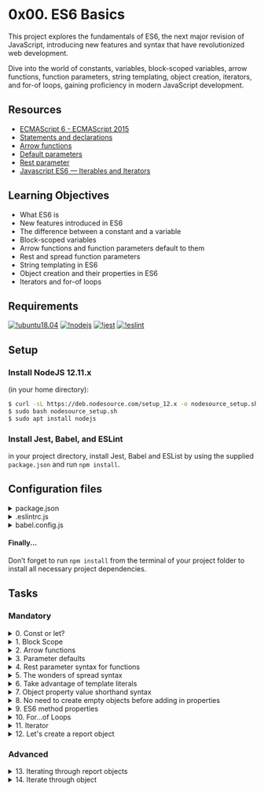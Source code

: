 # 0x00. ES6 Basics
This project explores the fundamentals of ES6, the next major revision of JavaScript, introducing new features and syntax that have revolutionized web development.

Dive into the world of constants, variables, block-scoped variables, arrow functions, function parameters, string templating, object creation, iterators, and for-of loops, gaining proficiency in modern JavaScript development.

## Resources
- [ECMAScript 6 - ECMAScript 2015](https://www.w3schools.com/js/js_es6.asp)
- [Statements and declarations](https://developer.mozilla.org/en-US/docs/Web/JavaScript/Reference/Statements)
- [Arrow functions](https://developer.mozilla.org/en-US/docs/Web/JavaScript/Reference/Functions/Arrow_functions)
- [Default parameters](https://developer.mozilla.org/en-US/docs/Web/JavaScript/Reference/Functions/Default_parameters)
- [Rest parameter](https://developer.mozilla.org/en-US/docs/Web/JavaScript/Reference/Functions/rest_parameters)
- [Javascript ES6 — Iterables and Iterators](https://towardsdatascience.com/javascript-es6-iterables-and-iterators-de18b54f4d4)

## Learning Objectives
- What ES6 is
- New features introduced in ES6
- The difference between a constant and a variable
- Block-scoped variables
- Arrow functions and function parameters default to them
- Rest and spread function parameters
- String templating in ES6
- Object creation and their properties in ES6
- Iterators and for-of loops

## Requirements
[![!ubuntu18.04](https://img.shields.io/badge/ubuntu-18.04_LTS-orange.svg)](https://www.ubuntu.com/download/desktop)
[![!nodejs](https://img.shields.io/badge/nodejs-12.11.x-green.svg)](https://nodejs.org/en/download/)
[![!jest](https://img.shields.io/badge/jest-26.x-red.svg)](https://jestjs.io/docs/en/getting-started)
[![!eslint](https://img.shields.io/badge/eslint-6.x.x-blue.svg)](https://eslint.org/docs/user-guide/getting-started)

## Setup
### Install NodeJS 12.11.x
(in your home directory): 
```bash
$ curl -sL https://deb.nodesource.com/setup_12.x -o nodesource_setup.sh
$ sudo bash nodesource_setup.sh
$ sudo apt install nodejs
```
### Install Jest, Babel, and ESLint
in your project directory, install Jest, Babel and ESList by using the supplied `package.json` and run `npm install`.

## Configuration files
<details>
  <summary>package.json</summary>

  ```json
{
  "scripts": {
    "lint": "./node_modules/.bin/eslint",
    "check-lint": "lint [0-9]*.js",
    "dev": "npx babel-node",
    "test": "jest",
    "full-test": "./node_modules/.bin/eslint [0-9]*.js && jest"
  },
  "devDependencies": {
    "@babel/core": "^7.6.0",
    "@babel/node": "^7.8.0",
    "@babel/preset-env": "^7.6.0",
    "eslint": "^6.4.0",
    "eslint-config-airbnb-base": "^14.0.0",
    "eslint-plugin-import": "^2.18.2",
    "eslint-plugin-jest": "^22.17.0",
    "jest": "^24.9.0"
  }
}
  ```
</details>
<details>
  <summary>.eslintrc.js</summary>

  ```js
  module.exports = {
  env: {
    browser: false,
    es6: true,
    jest: true,
  },
  extends: [
    'airbnb-base',
    'plugin:jest/all',
  ],
  globals: {
    Atomics: 'readonly',
    SharedArrayBuffer: 'readonly',
  },
  parserOptions: {
    ecmaVersion: 2018,
    sourceType: 'module',
  },
  plugins: ['jest'],
  rules: {
    'no-console': 'off',
    'no-shadow': 'off',
    'no-restricted-syntax': [
      'error',
      'LabeledStatement',
      'WithStatement',
    ],
  },
  overrides:[
    {
      files: ['*.js'],
      excludedFiles: 'babel.config.js',
    }
  ]
};
  ```
</details>
</details>
<details>
  <summary>babel.config.js</summary>

  ```js
  module.exports = {
  presets: [
    [
      '@babel/preset-env',
      {
        targets: {
          node: 'current',
        },
      },
    ],
  ],
};
  ```
</details>

#### Finally...
Don’t forget to run `npm install` from the terminal of your project folder to install all necessary project dependencies.

## Tasks
### Mandatory
<details>
  <summary>0. Const or let?</summary>
  Modify

  - function `taskFirst` to instantiate using `const`
  - function `taskNext` to instantiate using `let`

  ```js
  export function taskFirst() {
  var task = 'I prefer const when I can.';
  return task;
  }

  export function getLast() {
    return ' is okay';
  }

  export function taskNext() {
    var combination = 'But sometimes let';
    combination += getLast();

    return combination;
  }
  ```
  Execution example:
  ```bash
  bob@dylan:~$ cat 0-main.js
  import { taskFirst, taskNext } from './0-constants.js';

  console.log(`${taskFirst()} ${taskNext()}`);

  bob@dylan:~$ 
  bob@dylan:~$ npm run dev 0-main.js 
  I prefer const when I can. But sometimes let is okay
  bob@dylan:~$  
  ```
</details>

<details>
  <summary>1. Block Scope</summary>

  Given what you’ve read about `var` and hoisting, modify the variables inside the function `taskBlock` so that the variables aren’t overwritten inside the conditional block.

  ```js
  export default function getSumOfHoods(initialNumber, expansion1989, expansion2019) {
  if (expansion1989 === undefined) {
    expansion1989 = 89;
  }

  if (expansion2019 === undefined) {
    expansion2019 = 19;
  }
  return initialNumber + expansion1989 + expansion2019;
}
  ```
</details>

<details>
  <summary>2. Arrow functions</summary>

  Rewrite the following standard function to use ES6’s arrow syntax of the function `add` (it will be an anonymous function after)

  ```js
  export default function getNeighborhoodsList() {
  this.sanFranciscoNeighborhoods = ['SOMA', 'Union Square'];

  const self = this;
  this.addNeighborhood = function add(newNeighborhood) {
    self.sanFranciscoNeighborhoods.push(newNeighborhood);
    return self.sanFranciscoNeighborhoods;
  };
}
  ```
</details>

<details>
  <summary>3. Parameter defaults</summary>

  Condense the internals of the following function to 1 line - without changing the name of each function/variable.

_Hint_: The key here to define default parameter values for the function parameters.

  ```js
  export default function getSumOfHoods(initialNumber, expansion1989, expansion2019) {
  if (initialNumber === undefined) {
    initialNumber = 0;
  }

  if (expansion1989 === undefined) {
    expansion1989 = 89;
  }

  if (expansion2019 === undefined) {
    expansion2019 = 19;
  }

  return initialNumber + expansion1989 + expansion2019;
}
  ```
</details>

<details>
  <summary>4. Rest parameter syntax for functions</summary>

  Modify the following function to return the number of arguments passed to it using the rest parameter syntax

  ```js
  export default function returnHowManyArguments() {

}
  ```
  Example:
  ```bash
  > returnHowManyArguments('one', 'two', 3, 'four');
  4
  > returnHowManyArguments(true, false, 'three');
  3
  ```
</details>

<details>
  <summary>5. The wonders of spread syntax</summary>

  Using spread syntax, concatenate 2 arrays and each character of a string by modifying the function below. Your function body should be one line long.

  ```js
  export default function concatArrays(array1, array2, string) {

}
  ```
</details>

<details>
  <summary>6. Take advantage of template literals</summary>

  Rewrite the return statement to use a template literal so you can the substitute the variables you’ve defined.

  ```js
  export default function getSanFranciscoDescription() {
  const year = 2017;
  const budget = {
    income: '$119,868',
    gdp: '$154.2 billion',
    capita: '$178,479',
  };

  return 'As of ' + year + ', it was the seventh-highest income county in the United States'
        / ', with a per capita personal income of ' + budget.income + '. As of 2015, San Francisco'
        / ' proper had a GDP of ' + budget.gdp + ', and a GDP per capita of ' + budget.capita + '.';
}
  ```
</details>

<details>
  <summary>7. Object property value shorthand syntax</summary>

  Notice how the keys and the variable names are the same?

  Modify the following function’s `budget` object to simply use the keyname instead.

  ```js
  export default function getBudgetObject(income, gdp, capita) {
  const budget = {
    income: income,
    gdp: gdp,
    capita: capita,
  };

  return budget;
}
  ```
</details>

<details>
  <summary>8. No need to create empty objects before adding in properties</summary>

  Rewrite the `getBudgetForCurrentYear` function to use ES6 computed property names on the budget object

  ```js
  function getCurrentYear() {
  const date = new Date();
  return date.getFullYear();
}

export default function getBudgetForCurrentYear(income, gdp, capita) {
  const budget = {};

  budget[`income-${getCurrentYear()}`] = income;
  budget[`gdp-${getCurrentYear()}`] = gdp;
  budget[`capita-${getCurrentYear()}`] = capita;

  return budget;
}
  ```
</details>

<details>
  <summary>9. ES6 method properties</summary>

  Rewrite `getFullBudgetObject` to use ES6 method properties in the `fullBudget` object

  ```js
  import getBudgetObject from './7-getBudgetObject.js';

export default function getFullBudgetObject(income, gdp, capita) {
  const budget = getBudgetObject(income, gdp, capita);
  const fullBudget = {
    ...budget,
    getIncomeInDollars: function (income) {
      return `$${income}`;
    },
    getIncomeInEuros: function (income) {
      return `${income} euros`;
    },
  };

  return fullBudget;
}
  ```
</details>

<details>
  <summary>10. For...of Loops</summary>

  Rewrite the function `appendToEachArrayValue` to use ES6’s `for...of` operator. And don’t forget that `var` is not ES6-friendly.

  ```js
  export default function appendToEachArrayValue(array, appendString) {
  for (var idx in array) {
    var value = array[idx];
    array[idx] = appendString + value;
  }

  return array;
}
  ```
</details>

<details>
  <summary>11. Iterator</summary>

  Write a function named `createEmployeesObject` that will receive two arguments:

  - `departmentName` (String)
  - `employees` (Array of Strings)

  ```js
  export default function createEmployeesObject(departmentName, employees) {

}
  ```
  
  The function should return an object with the following format:

  ```js
 {
     $departmentName: [
          $employees,
     ],
}
  ```
</details>

<details>
  <summary>12. Let's create a report object</summary>

  Write a function named `createReportObject` whose parameter, `employeesList`, is the return value of the previous function `createEmployeesObject`.

  ```js
  export default function createReportObject(employeesList) {

}
  ```
  `createReportObject` should return an object containing the key `allEmployees` and a method property called `getNumberOfDepartments`.

  `allEmployees` is a key that maps to an object containing the department name and a list of all the employees in that department. If you’re having trouble, use the spread syntax.

  The method property receives `employeesList` and returns the number of departments. I would suggest suggest thinking back to the ES6 method property syntax.
  
  ```js
  {
    allEmployees: {
      engineering: [
        'John Doe',
        'Guillaume Salva',
      ],
    },
  };
  ```
</details>

### Advanced
<details>
  <summary>13. Iterating through report objects </summary>

  Write a function named `createIteratorObject` that will take into argument a report Object created with the previous function `createReportObject`.

  This function will return an iterator to go through every employee in every department.

  ```js
  export default function createIteratorObject(report) {

}
  ```
  Execution example:
  ```bash
  bob@dylan:~$ cat 100-main.js
  import createIteratorObject from "./100-createIteratorObject.js";

  import createEmployeesObject from './11-createEmployeesObject.js';
  import createReportObject from './12-createReportObject.js';

  const employees = {
      ...createEmployeesObject('engineering', ['Bob', 'Jane']),
      ...createEmployeesObject('marketing', ['Sylvie'])
  };

  const report = createReportObject(employees);

  const reportWithIterator = createIteratorObject(report);

  for (const item of reportWithIterator) {
      console.log(item);
  }

  bob@dylan:~$
  bob@dylan:~$ npm run dev 100-main.js 
  Bob
  Jane
  Sylvie
  bob@dylan:~$
  ```
</details>

<details>
  <summary>14. Iterate through object</summary>

  Finally, write a function named `iterateThroughObject`. The function’s parameter `reportWithIterator` is the return value from `createIteratorObject`.

  ```js
  export default function iterateThroughObject(reportWithIterator) {

 }
  ```
  It should return every employee name in a string, separate by ` | `
  ```js
  {
  allEmployees: {
     engineering: [
          'John Doe',
          'Guillaume Salva',
     ],
  },
  ...
};
  ```
  Should return `John Doe | Guillaume Salva`

  Reminder - the functions will be _imported_ by the test suite.

  Full example:
  ```bash
  > employees = {
      ...createEmployeesObject('engineering', engineering),
      ...createEmployeesObject('design', design),
    };
  >
  > const report = createReportObject(employees);
  > const reportWithIterator = createIteratorObject(report);
  > iterateThroughObject(reportWithIterator)
  'John Doe | Guillaume Salva | Kanye East | Jay Li'
  > 
  ```
  Execution example:
  ```bash
  bob@dylan:~$ cat 101-main.js
  import createEmployeesObject from "./11-createEmployeesObject.js";
  import createReportObject from './12-createReportObject.js';
  import createIteratorObject from './100-createIteratorObject.js';
  import iterateThroughObject from './101-iterateThroughObject.js';


  const employees = {
      ...createEmployeesObject('engineering', ['Bob', 'Jane']),
      ...createEmployeesObject('marketing', ['Sylvie'])
  };

  const report = createReportObject(employees);
  const reportWithIterator = createIteratorObject(report);

  console.log(iterateThroughObject(reportWithIterator));

  bob@dylan:~$
  bob@dylan:~$ npm run dev 101-main.js 
  Bob | Jane | Sylvie
  bob@dylan:~$
  ```
</details>